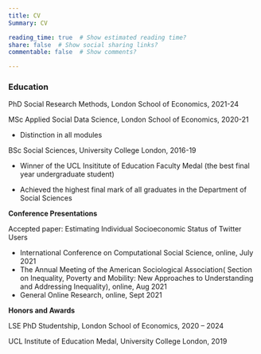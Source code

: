 ```yaml
---
title: CV
Summary: CV

reading_time: true  # Show estimated reading time?
share: false  # Show social sharing links?
commentable: false  # Show comments?

---
```




### **Education**

PhD Social Research Methods, London School of Economics, 2021-24

MSc Applied Social Data Science, London School of Economics, 2020-21

- Distinction in all modules

BSc Social Sciences, University College London, 2016-19

- Winner of the UCL Insititute of Education Faculty Medal (the best final year undergraduate student)

- Achieved the highest final mark of all graduates in the Department of Social Sciences



**Conference Presentations**

Accepted paper: Estimating Individual Socioeconomic Status of Twitter Users
- International Conference on Computational Social Science, online, July 2021
- The Annual Meeting of the American Sociological Association( Section on Inequality, Poverty and Mobility: New Approaches to Understanding and Addressing Inequality), online, Aug 2021
- General Online Research, online, Sept 2021



**Honors and Awards**

LSE PhD Studentship, London School of Economics, 2020 – 2024

UCL Institute of Education Medal, University College London, 2019






